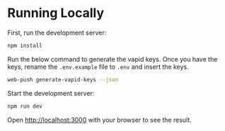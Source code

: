 # Running Locally

First, run the development server:

```bash
npm install
```

Run the below command to generate the vapid keys. Once you have the keys, rename the `.env.example` file to `.env` and
insert the keys.

```bash
web-push generate-vapid-keys --json
```

Start the development server:

```bash
npm run dev
```

Open [http://localhost:3000](http://localhost:3000) with your browser to see the result.
